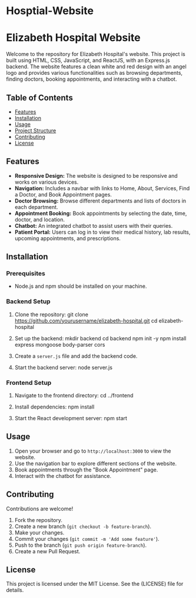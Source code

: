 # Hosptial-Website
# Elizabeth Hospital Website

Welcome to the repository for Elizabeth Hospital's website. This project is built using HTML, CSS, JavaScript, and ReactJS, with an Express.js backend. The website features a clean white and red design with an angel logo and provides various functionalities such as browsing departments, finding doctors, booking appointments, and interacting with a chatbot.

## Table of Contents

- [Features](#features)
- [Installation](#installation)
- [Usage](#usage)
- [Project Structure](#project-structure)
- [Contributing](#contributing)
- [License](#license)

## Features

- **Responsive Design:** The website is designed to be responsive and works on various devices.
- **Navigation:** Includes a navbar with links to Home, About, Services, Find a Doctor, and Book Appointment pages.
- **Doctor Browsing:** Browse different departments and lists of doctors in each department.
- **Appointment Booking:** Book appointments by selecting the date, time, doctor, and location.
- **Chatbot:** An integrated chatbot to assist users with their queries.
- **Patient Portal:** Users can log in to view their medical history, lab results, upcoming appointments, and prescriptions.

## Installation

### Prerequisites

- Node.js and npm should be installed on your machine.

### Backend Setup

1. Clone the repository:
    git clone https://github.com/yourusername/elizabeth-hospital.git
    cd elizabeth-hospital


2. Set up the backend:
    mkdir backend
    cd backend
    npm init -y
    npm install express mongoose body-parser cors

3. Create a `server.js` file and add the backend code.

4. Start the backend server:
    node server.js

### Frontend Setup

1. Navigate to the frontend directory:
    cd ../frontend

2. Install dependencies:
    npm install

3. Start the React development server:
    npm start

## Usage
1. Open your browser and go to `http://localhost:3000` to view the website.
2. Use the navigation bar to explore different sections of the website.
3. Book appointments through the "Book Appointment" page.
4. Interact with the chatbot for assistance.

## Contributing
Contributions are welcome!

1. Fork the repository.
2. Create a new branch (`git checkout -b feature-branch`).
3. Make your changes.
4. Commit your changes (`git commit -m 'Add some feature'`).
5. Push to the branch (`git push origin feature-branch`).
6. Create a new Pull Request.

## License
This project is licensed under the MIT License. See the (LICENSE) file for details.

